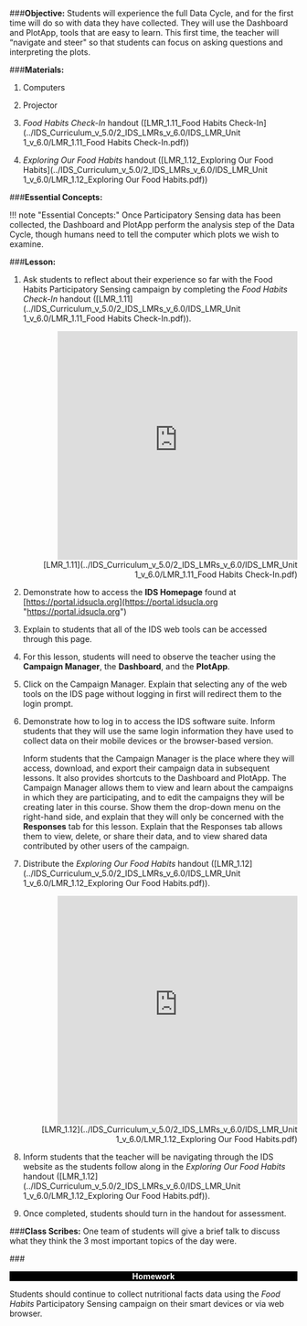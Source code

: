 ###**Objective:**
Students will experience the full Data Cycle, and for the first time will do so with data they have collected.
They will use the Dashboard and PlotApp, tools that are easy to learn. This first time, the teacher will
“navigate and steer" so that students can focus on asking questions and interpreting the plots.

###**Materials:**
1. Computers

2. Projector

3. *Food Habits Check-In* handout ([LMR_1.11_Food Habits Check-In](../IDS_Curriculum_v_5.0/2_IDS_LMRs_v_6.0/IDS_LMR_Unit 1_v_6.0/LMR_1.11_Food Habits Check-In.pdf))

4. *Exploring Our Food Habits* handout ([LMR_1.12_Exploring Our Food Habits](../IDS_Curriculum_v_5.0/2_IDS_LMRs_v_6.0/IDS_LMR_Unit 1_v_6.0/LMR_1.12_Exploring Our Food Habits.pdf))

###**Essential Concepts:**

!!! note "Essential Concepts:"
    Once Participatory Sensing data has been collected, the Dashboard and PlotApp
    perform the analysis step of the Data Cycle, though humans need to tell the computer which plots we
    wish to examine.

###**Lesson:**
1. Ask students to reflect about their experience so far with the Food Habits Participatory Sensing
campaign by completing the *Food Habits Check-In* handout ([LMR_1.11](../IDS_Curriculum_v_5.0/2_IDS_LMRs_v_6.0/IDS_LMR_Unit 1_v_6.0/LMR_1.11_Food Habits Check-In.pdf)).
    <div align="right"><iframe src="https://docs.google.com/viewerng/viewer?url=https://curriculum.idsucla.org/IDS_Curriculum_v_5.0/2_IDS_LMRs_v_6.0/IDS_LMR_Unit 1_v_6.0/LMR_1.11_Food Habits Check-In.pdf&embedded=true" style=" width:420px;height:400px;" frameborder="0"></iframe><br>[LMR_1.11](../IDS_Curriculum_v_5.0/2_IDS_LMRs_v_6.0/IDS_LMR_Unit 1_v_6.0/LMR_1.11_Food Habits Check-In.pdf)</div>

2. Demonstrate how to access the **IDS Homepage** found at 
[https://portal.idsucla.org](https://portal.idsucla.org "https://portal.idsucla.org")

3. Explain to students that all of the IDS web tools can be accessed through this page.

4. For this lesson, students will need to observe the teacher using the **Campaign Manager**, the
**Dashboard**, and the **PlotApp**.

5. Click on the Campaign Manager. Explain that selecting any of the web tools on the IDS page
without logging in first will redirect them to the login prompt.

6. Demonstrate how to log in to access the IDS software suite. Inform students that they will use the
same login information they have used to collect data on their mobile devices or the browser-based
version.

    Inform students that the Campaign Manager is the place where they will access,
    download, and export their campaign data in subsequent lessons. It also provides
    shortcuts to the Dashboard and PlotApp. The Campaign Manager allows them to view
    and learn about the campaigns in which they are participating, and to edit the campaigns
    they will be creating later in this course. Show them the drop-down menu on the right-hand
    side, and explain that they will only be concerned with the **Responses** tab for this
    lesson. Explain that the Responses tab allows them to view, delete, or share their data,
    and to view shared data contributed by other users of the campaign.

7. Distribute the *Exploring Our Food Habits* handout ([LMR_1.12](../IDS_Curriculum_v_5.0/2_IDS_LMRs_v_6.0/IDS_LMR_Unit 1_v_6.0/LMR_1.12_Exploring Our Food Habits.pdf)).
    <div align="right"><iframe src="https://docs.google.com/viewerng/viewer?url=https://curriculum.idsucla.org/IDS_Curriculum_v_5.0/2_IDS_LMRs_v_6.0/IDS_LMR_Unit 1_v_6.0/LMR_1.12_Exploring Our Food Habits.pdf&embedded=true" style=" width:420px;height:400px;" frameborder="0"></iframe><br>[LMR_1.12](../IDS_Curriculum_v_5.0/2_IDS_LMRs_v_6.0/IDS_LMR_Unit 1_v_6.0/LMR_1.12_Exploring Our Food Habits.pdf)</div>

8. Inform students that the teacher will be navigating through the IDS website as the students follow
along in the *Exploring Our Food Habits* handout ([LMR_1.12](../IDS_Curriculum_v_5.0/2_IDS_LMRs_v_6.0/IDS_LMR_Unit 1_v_6.0/LMR_1.12_Exploring Our Food Habits.pdf)).

9. Once completed, students should turn in the handout for assessment.

###**Class Scribes:**
One team of students will give a brief talk to discuss what they think the 3 most important topics
of the day were.

###<p style="background: black; color: white; text-align: center;">**Homework**</p>
Students should continue to collect nutritional facts data using the *Food Habits* Participatory Sensing
campaign on their smart devices or via web browser.